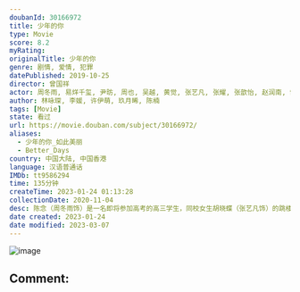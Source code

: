 ```yaml
---
doubanId: 30166972
title: 少年的你
type: Movie
score: 8.2
myRating: 
originalTitle: 少年的你
genre: 剧情, 爱情, 犯罪
datePublished: 2019-10-25
director: 曾国祥
actor: 周冬雨, 易烊千玺, 尹昉, 周也, 吴越, 黄觉, 张艺凡, 张耀, 张歆怡, 赵润南, 郜玄铭, 谢欣桐, 刘然, 何廖侣匀, 胖虎, 王英明, 李伟龙, 郭钟宇, 孙岩, 陈清銮, 黎真承
author: 林咏琛, 李媛, 许伊萌, 玖月晞, 陈楠
tags: [Movie]
state: 看过
url: https://movie.douban.com/subject/30166972/
aliases:
  - 少年的你_如此美丽
  - Better_Days
country: 中国大陆, 中国香港
language: 汉语普通话
IMDb: tt9586294
time: 135分钟
createTime: 2023-01-24 01:13:28
collectionDate: 2020-11-04
desc: 陈念（周冬雨饰）是一名即将参加高考的高三学生，同校女生胡晓蝶（张艺凡饰）的跳楼自杀让她的生活陷入了困顿之中。胡晓蝶死后，陈念遭到了以魏莱（周也饰）为首的三人组的霸凌，魏莱虽然表面上看来是乖巧的优...
date created: 2023-01-24
date modified: 2023-03-07
---
```


![image](p2572166063.jpg)

Comment:
---
